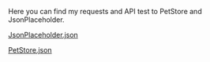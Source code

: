 Here you can find my requests and API test to PetStore and JsonPlaceholder.

[JsonPlaceholder.json](https://github.com/user-attachments/files/21091055/JsonPlaceholder.json)

[PetStore.json](https://github.com/user-attachments/files/21091056/PetStore.json)


